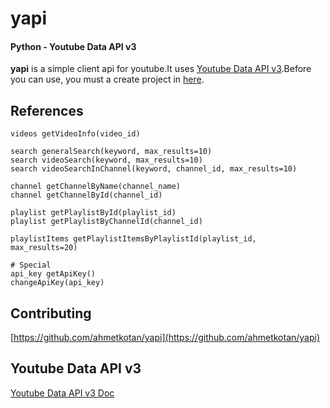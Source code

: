 yapi
===================
#### Python - Youtube Data API v3

**yapi** is a simple client api for youtube.It uses [Youtube Data API v3](https://developers.google.com/youtube/v3/).Before you can use, you must a create project in [here](https://console.developers.google.com/apis/api/youtube/overview).

## References
```
videos getVideoInfo(video_id)

search generalSearch(keyword, max_results=10)
search videoSearch(keyword, max_results=10)
search videoSearchInChannel(keyword, channel_id, max_results=10)

channel getChannelByName(channel_name)
channel getChannelById(channel_id)

playlist getPlaylistById(playlist_id)
playlist getPlaylistByChannelId(channel_id)

playlistItems getPlaylistItemsByPlaylistId(playlist_id, max_results=20)

# Special
api_key getApiKey()
changeApiKey(api_key)
```

## Contributing
[https://github.com/ahmetkotan/yapi](https://github.com/ahmetkotan/yapi)

## Youtube Data API v3
[Youtube Data API v3 Doc](https://developers.google.com/youtube/v3/)
